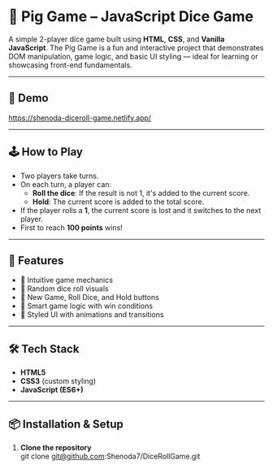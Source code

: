 # 🎲 Pig Game – JavaScript Dice Game

A simple 2-player dice game built using **HTML**, **CSS**, and **Vanilla JavaScript**. The Pig Game is a fun and interactive project that demonstrates DOM manipulation, game logic, and basic UI styling — ideal for learning or showcasing front-end fundamentals.

---

## 📸 Demo
https://shenoda-diceroll-game.netlify.app/

---

## 🕹️ How to Play

- Two players take turns.
- On each turn, a player can:
  - **Roll the dice**: If the result is not 1, it's added to the current score.
  - **Hold**: The current score is added to the total score.
- If the player rolls a **1**, the current score is lost and it switches to the next player.
- First to reach **100 points** wins!

---

## 🚀 Features

- 🎯 Intuitive game mechanics
- 🎲 Random dice roll visuals
- 🔁 New Game, Roll Dice, and Hold buttons
- 🧠 Smart game logic with win conditions
- 🎨 Styled UI with animations and transitions

---

## 🛠️ Tech Stack

- **HTML5**
- **CSS3** (custom styling)
- **JavaScript (ES6+)**

---

## 📦 Installation & Setup

1. **Clone the repository**  
   git clone git@github.com:Shenoda7/DiceRollGame.git

